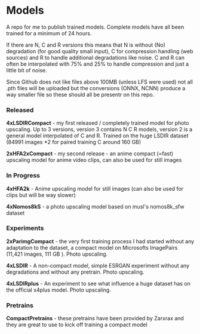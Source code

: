 # Models

A repo for me to publish trained models. Complete models have all been trained for a minimum of 24 hours.

If there are N, C and R versions this means that N is without (No) degradation (for good quality small input), C for compression handling (web sources) and R to handle additional degradations like noise. C and R can often be interpolated with 75% and 25% to handle compression and just a little bit of noise.

Since Github does not like files above 100MB (unless LFS were used) not all .pth files will be uploaded but the conversions (ONNX, NCNN) produce a way smaller file so these should all be presentr on this repo.

### Released

**4xLSDIRCompact** - my first released / completely trained model for photo upscaling. Up to 3 versions, version 3 contains N C R models, version 2 is a general model interpolated of C and R. Trained on the huge LSDIR dataset (84991 images *2 for paired training C around 160 GB)

**2xHFA2xCompact** - my second release - an anime compact (=fast) upscaling model for anime video clips, can also be used for still images

### In Progress

**4xHFA2k** - Anime upscaling model for still images (can also be used for clips but will be way slower)

**4xNomos8kS** - a photo upscaling model based on musl's nomos8k_sfw dataset

### Experiments

**2xParimgCompact** - the very first training process I had started without any adaptation to the dataset, a compact model on Microsofts ImagePairs (11,421 images, 111 GB ). Photo upscaling.

**4xLSDIR** - A non-compact model, simple ESRGAN experiment without any degradations and without any pretrain. Photo upscaling.

**4xLSDIRplus** - An experiment to see what influence a huge dataset has on the official x4plus model. Photo upscaling.

### Pretrains

**CompactPretrains** - these pretrains have been provided by Zarxrax and they are great to use to kick off training a compact model





